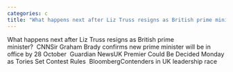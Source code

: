 ```yaml
---
categories: c
title: "What happens next after Liz Truss resigns as British prime minister  CNN"
---
```

What happens next after Liz Truss resigns as British prime minister?&nbsp;&nbsp;CNNSir Graham Brady confirms new prime minister will be in office by 28 October&nbsp;&nbsp;Guardian NewsUK Premier Could Be Decided Monday as Tories Set Contest Rules&nbsp;&nbsp;BloombergContenders in UK leadership race 